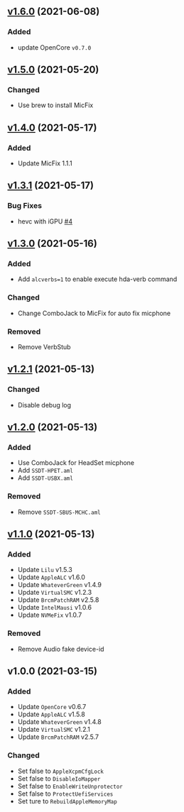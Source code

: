 
<a name="v1.6.0"></a>
## [v1.6.0](https://github.com/WingLim/Dell-Optiplex-5070mff-Hackintosh/compare/v1.5.0...v1.6.0) (2021-06-08)

### Added

* update OpenCore `v0.7.0`

<a name="v1.5.0"></a>
## [v1.5.0](https://github.com/WingLim/Dell-Optiplex-5070mff-Hackintosh/compare/v1.4.0...v1.5.0) (2021-05-20)

### Changed

* Use brew to install MicFix

<a name="v1.4.0"></a>
## [v1.4.0](https://github.com/WingLim/Dell-Optiplex-5070mff-Hackintosh/compare/v1.3.1...v1.4.0) (2021-05-17)

### Added

* Update MicFix 1.1.1

<a name="v1.3.1"></a>
## [v1.3.1](https://github.com/WingLim/Dell-Optiplex-5070mff-Hackintosh/compare/v1.3.0...v1.3.1) (2021-05-17)

### Bug Fixes

* hevc with iGPU [#4](https://github.com/WingLim/Dell-Optiplex-5070mff-Hackintosh/issues/4)

<a name="v1.3.0"></a>
## [v1.3.0](https://github.com/WingLim/Dell-Optiplex-5070mff-Hackintosh/compare/v1.2.1...v1.3.0) (2021-05-16)

### Added

- Add `alcverbs=1` to enable execute hda-verb command

### Changed

- Change ComboJack to MicFix for auto fix micphone

### Removed

- Remove VerbStub


<a name="v1.2.1"></a>
## [v1.2.1](https://github.com/WingLim/Dell-Optiplex-5070mff-Hackintosh/compare/v1.2.0...v1.2.1) (2021-05-13)

### Changed

- Disable debug log


<a name="v1.2.0"></a>
## [v1.2.0](https://github.com/WingLim/Dell-Optiplex-5070mff-Hackintosh/compare/v1.1.0...v1.2.0) (2021-05-13)

### Added

- Use ComboJack for HeadSet micphone
- Add `SSDT-HPET.aml`
- Add `SSDT-USBX.aml`

### Removed

- Remove `SSDT-SBUS-MCHC.aml`


<a name="v1.1.0"></a>
## [v1.1.0](https://github.com/WingLim/Dell-Optiplex-5070mff-Hackintosh/compare/v1.0.0...v1.1.0) (2021-05-13)

### Added

- Update `Lilu` v1.5.3
- Update `AppleALC` v1.6.0
- Update `WhateverGreen` v1.4.9
- Update `VirtualSMC` v1.2.3
- Update `BrcmPatchRAM` v2.5.8
- Update `IntelMausi` v1.0.6
- Update `NVMeFix` v1.0.7

### Removed

- Remove Audio fake device-id


<a name="v1.0.0"></a>
## v1.0.0 (2021-03-15)

### Added

- Update `OpenCore` v0.6.7
- Update `AppleALC` v1.5.8
- Update `WhateverGreen` v1.4.8
- Update `VirtualSMC` v1.2.1
- Update `BrcmPatchRAM` v2.5.7

### Changed

- Set false to `AppleXcpmCfgLock`
- Set false to `DisableIoMapper`
- Set false to `EnableWriteUnprotector`
- Set false to `ProtectUefiServices`
- Set ture to `RebuildAppleMemoryMap`

